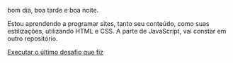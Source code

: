 bom dia, boa tarde e boa noite.

Estou aprendendo a programar sites, tanto seu conteúdo, como suas estilizações, utilizando HTML e CSS.
A parte de JavaScript, vai constar em outro repositório.

<a href="https://middoken.github.io/Projeto-login/">Executar o último desafio que fiz</a>